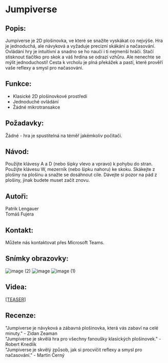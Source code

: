 # Jumpiverse
## Popis:

Jumpiverse je 2D plošinovka, ve které se snažíte vyskákat co nejvýše. Hra je jednoduchá, ale návyková a vyžaduje precizní skákání a načasování. Ovládání hry je intuitivní a snadno se ho naučí i ti nejmenší hráči. Stačí stisknout tlačítko pro skok a váš hrdina se odrazí vzhůru. Ale nenechte se mýlit jednoduchostí! Cesta k vrcholu je plná překážek a pastí, které prověří vaše reflexy a smysl pro načasování.

## Funkce:

- Klasické 2D plošinovkové prostředí
- Jednoduché ovládání
- Žádné mikrotransakce

## Požadavky:

Žádné - hra je spustitelná na téměř jakémkoliv počítači.

## Návod:

Použijte klávesy A a D (nebo šipky vlevo a vpravo) k pohybu do stran.
Použijte klávesu W, mezerník (nebo šipku nahoru) ke skoku.
Skákejte z plošiny na plošinu a snažte se dosáhnout cile.
Dávejte si pozor na pád z plošiny, jinak budete muset začít znovu.

## Autoři:

Patrik Lengauer <br>
Tomáš Fujera

## Kontakt:

Můžete nás kontaktovat přes Microsoft Teams.

## Snímky obrazovky:

![image (2)](https://github.com/Zer0x739/Game/assets/75456808/3e15544f-d4f8-4ef0-bcd6-e89bb5509389)
![image](https://github.com/Zer0x739/Game/assets/75456808/2f20b59a-38ce-4d07-842a-f67c87c120ec)
![image (1)](https://github.com/Zer0x739/Game/assets/75456808/0572e70f-af87-46c4-83b7-3263e51a90fb)

## Videa:

[[TEASER]](https://youtu.be/qVArrWyCPao)

## Recenze:

"Jumpiverse je návyková a zábavná plošinovka, která vás zabaví na celé minuty." - Zidan Zeaman <br>
"Jumpiverse je skvělá hra pro všechny fanoušky klasických plošinovek." - Robert Knedlík <br>
"Jumpiverse je skvělý způsob, jak si procvičit reflexy a smysl pro načasování." - Martin Černý
